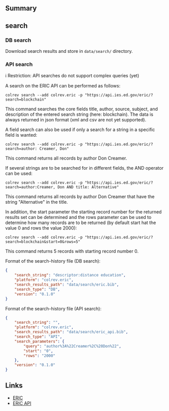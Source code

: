 ## Summary

## search

### DB search

Download search results and store in `data/search/` directory.

### API search

ℹ️ Restriction: API searches do not support complex queries (yet)

A search on the ERIC API can be performed as follows:

```
colrev search --add colrev.eric -p "https://api.ies.ed.gov/eric/?search=blockchain"
```
This command searches the core fields title, author, source, subject, and description of the entered search string (here: blockchain). The data is always returned in json format (xml and csv are not yet supported).

A field search can also be used if only a search for a string in a specific field is wanted:

```
colrev search --add colrev.eric -p "https://api.ies.ed.gov/eric/?search=author: Creamer, Don"
```

This command returns all records by author Don Creamer.

If several strings are to be searched for in different fields, the AND operator can be used:

```
colrev search --add colrev.eric -p "https://api.ies.ed.gov/eric/?search=author:Creamer, Don AND title: Alternative"
```
This command returns all records by author Don Creamer that have the string "Alternative" in the title.

In addition, the start parameter the starting record number for the returned results set can be determined and the rows parameter can be used to determine how many records are to be returned (by default start hat the value 0 and rows the value 2000):

```
colrev search --add colrev.eric -p "https://api.ies.ed.gov/eric/?search=blockchain&start=0&rows=5"
```

This command returns 5 records with starting record number 0.

Format of the search-history file (DB search):

```json
{
    "search_string": "descriptor:distance education",
    "platform": "colrev.eric",
    "search_results_path": "data/search/eric.bib",
    "search_type": "DB",
    "version": "0.1.0"
}
```

Format of the search-history file (API search):

```json
{
    "search_string": "",
    "platform": "colrev.eric",
    "search_results_path": "data/search/eric_api.bib",
    "search_type": "API",
    "search_parameters": {
        "query": "author%3A%22Creamer%2C%20Don%22",
        "start": "0",
        "rows": "2000"
    },
    "version": "0.1.0"
}
```

## Links

- [ERIC](https://eric.ed.gov/)
- [ERIC API](https://eric.ed.gov/?api)
